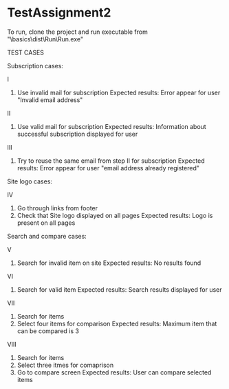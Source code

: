 # TestAssignment2

To run, clone the project and run executable from "\basics\dist\Run\Run.exe" 

TEST CASES

Subscription cases:

I 
1. Use invalid mail for subscription
Expected results: Error appear for user "Invalid email address"

II
1. Use valid mail for subscription
Expected results: Information about successful subscription displayed for user

III
1. Try to reuse the same email from step II for subscription
Expected results: Error appear for user "email address already registered"

Site logo cases:

IV
1. Go through links from footer 
2. Check that Site logo displayed on all pages
Expected results: Logo is present on all pages

Search and compare cases:

V
1. Search for invalid item on site
Expected results: No results found

VI
1. Search for valid item
Expected results: Search results displayed for user

VII
1. Search for items
2. Select four items for comparison
Expected results: Maximum item that can be compared is 3

VIII
1. Search for items
2. Select three itmes for comaprison
3. Go to compare screen
Expected results: User can compare selected items
